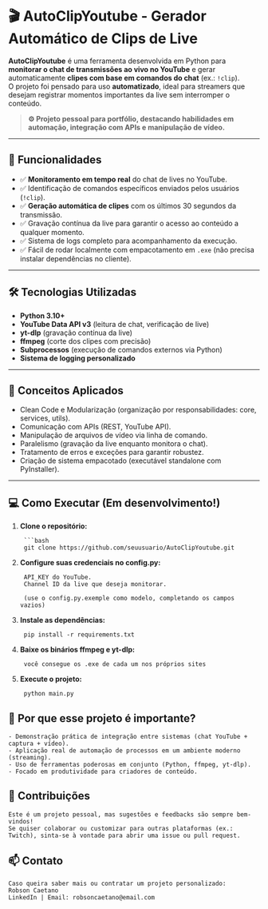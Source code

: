 # 🎬 AutoClipYoutube - Gerador Automático de Clips de Live

**AutoClipYoutube** é uma ferramenta desenvolvida em Python para **monitorar o chat de transmissões ao vivo no YouTube** e gerar automaticamente **clipes com base em comandos do chat** (ex.: `!clip`).  
O projeto foi pensado para uso **automatizado**, ideal para streamers que desejam registrar momentos importantes da live sem interromper o conteúdo.  

> **⚙️ Projeto pessoal para portfólio, destacando habilidades em automação, integração com APIs e manipulação de vídeo.**

---

## 🚀 Funcionalidades

- ✅ **Monitoramento em tempo real** do chat de lives no YouTube.
- ✅ Identificação de comandos específicos enviados pelos usuários (`!clip`).
- ✅ **Geração automática de clipes** com os últimos 30 segundos da transmissão.
- ✅ Gravação contínua da live para garantir o acesso ao conteúdo a qualquer momento.
- ✅ Sistema de logs completo para acompanhamento da execução.
- ✅ Fácil de rodar localmente com empacotamento em `.exe` (não precisa instalar dependências no cliente).

---

## 🛠️ Tecnologias Utilizadas

- **Python 3.10+**
- **YouTube Data API v3** (leitura de chat, verificação de live)
- **yt-dlp** (gravação contínua da live)
- **ffmpeg** (corte dos clipes com precisão)
- **Subprocessos** (execução de comandos externos via Python)
- **Sistema de logging personalizado**

---

## 🧠 Conceitos Aplicados

- Clean Code e Modularização (organização por responsabilidades: core, services, utils).
- Comunicação com APIs (REST, YouTube API).
- Manipulação de arquivos de vídeo via linha de comando.
- Paralelismo (gravação da live enquanto monitora o chat).
- Tratamento de erros e exceções para garantir robustez.
- Criação de sistema empacotado (executável standalone com PyInstaller).

---

## 💻 Como Executar (Em desenvolvimento!)

1. **Clone o repositório:**

        ```bash
        git clone https://github.com/seuusuario/AutoClipYoutube.git

2. **Configure suas credenciais no config.py:**
    
        API_KEY do YouTube.
        Channel ID da live que deseja monitorar.

        (use o config.py.exemple como modelo, completando os campos vazios)

3. **Instale as dependências:**

        pip install -r requirements.txt

4. **Baixe os binários ffmpeg e yt-dlp:**

        você consegue os .exe de cada um nos próprios sites


5. **Execute o projeto:**

        python main.py


## 🌟 Por que esse projeto é importante?

    - Demonstração prática de integração entre sistemas (chat YouTube + captura + vídeo).
    - Aplicação real de automação de processos em um ambiente moderno (streaming).
    - Uso de ferramentas poderosas em conjunto (Python, ffmpeg, yt-dlp).
    - Focado em produtividade para criadores de conteúdo.

## 🤝 Contribuições

    Este é um projeto pessoal, mas sugestões e feedbacks são sempre bem-vindos!
    Se quiser colaborar ou customizar para outras plataformas (ex.: Twitch), sinta-se à vontade para abrir uma issue ou pull request.

## 📫 Contato

    Caso queira saber mais ou contratar um projeto personalizado:
    Robson Caetano
    LinkedIn | Email: robsoncaetano@email.com